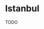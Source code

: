# Istanbul

<!--
https://app.pluralsight.com/guides/using-istanbul-for-code-coverage-in-react

https://www.npmjs.com/package/nyc
-->

TODO

<!-- ```sh
yq n instrumentation.default-excludes false > .istanbul.yml
yq w -i .istanbul.yml instrumentation.excludes\[0\] 'node_modules/**'
yq w -i .istanbul.yml instrumentation.excludes\[1\] 'test/**'
``` -->
